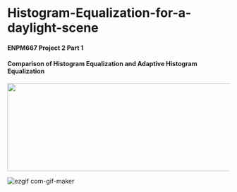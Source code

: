 # Histogram-Equalization-for-a-daylight-scene
#### ENPM667 Project 2 Part 1

#### Comparison of Histogram Equalization and Adaptive Histogram Equalization
<p align="center">
  <img width="600" height="200" src="https://user-images.githubusercontent.com/106445479/192196670-e6118dbe-d524-44c9-9b3c-58dd435831db.gif">
</p>


![ezgif com-gif-maker](https://user-images.githubusercontent.com/106445479/192196670-e6118dbe-d524-44c9-9b3c-58dd435831db.gif)
